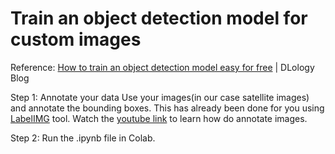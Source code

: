 # Train an object detection model for custom images

Reference: 
[How to train an object detection model easy for free](https://www.dlology.com/blog/how-to-train-an-object-detection-model-easy-for-free/) | DLology Blog


Step 1: Annotate your data
Use your images(in our case satellite images) and annotate the bounding boxes. This has already been done for you using [LabelIMG](https://github.com/tzutalin/labelImg) tool. Watch the [youtube link](https://www.youtube.com/watch?v=p0nR2YsCY_U&feature=youtu.be) to learn how do annotate images.

Step 2: Run the .ipynb file in Colab.

